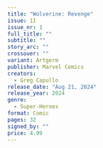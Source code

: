 ```yaml
---
title: "Wolverine: Revenge"
issue: 1I
issue_nr: 1
full_title: ""
subtitle: ""
story_arc: ""
crossover: ""
variant: Artgerm
publisher: Marvel Comics
creators:
  - Greg Capullo
release_date: "Aug 21, 2024"
release_year: 2024
genre:
  - Super-Heroes
format: Comic
pages: 32
signed_by: ""
price: 4.99
---
```

